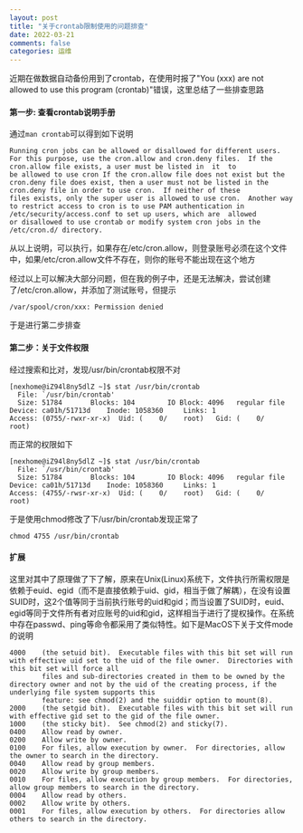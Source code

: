```yaml
---
layout: post
title: "关于crontab限制使用的问题排查"
date: 2022-03-21
comments: false
categories: 运维
---
```


近期在做数据自动备份用到了crontab，在使用时报了"You (xxx) are not allowed to use this program (crontab)"错误，这里总结了一些排查思路


#### 第一步: 查看crontab说明手册

通过`man crontab`可以得到如下说明

```
Running cron jobs can be allowed or disallowed for different users.  For this purpose, use the cron.allow and cron.deny files.  If the cron.allow file exists, a user must be listed in  it  to
be allowed to use cron If the cron.allow file does not exist but the cron.deny file does exist, then a user must not be listed in the cron.deny file in order to use cron.  If neither of these
files exists, only the super user is allowed to use cron.  Another way to restrict access to cron is to use PAM authentication in /etc/security/access.conf to set up users, which are  allowed
or disallowed to use crontab or modify system cron jobs in the /etc/cron.d/ directory.
```
从以上说明，可以执行，如果存在/etc/cron.allow，则登录账号必须在这个文件中，如果/etc/cron.allow文件不存在，则你的账号不能出现在这个地方

经过以上可以解决大部分问题，但在我的例子中，还是无法解决，尝试创建了/etc/cron.allow，并添加了测试账号，但提示

```
/var/spool/cron/xxx: Permission denied
```

于是进行第二步排查

#### 第二步：关于文件权限

经过搜索和比对，发现/usr/bin/crontab权限不对

```
[nexhome@iZ94l8ny5dlZ ~]$ stat /usr/bin/crontab
  File: `/usr/bin/crontab'
  Size: 51784     	Blocks: 104        IO Block: 4096   regular file
Device: ca01h/51713d	Inode: 1058360     Links: 1
Access: (0755/-rwxr-xr-x)  Uid: (    0/    root)   Gid: (    0/    root)
```
而正常的权限如下

```
[nexhome@iZ94l8ny5dlZ ~]$ stat /usr/bin/crontab
  File: `/usr/bin/crontab'
  Size: 51784     	Blocks: 104        IO Block: 4096   regular file
Device: ca01h/51713d	Inode: 1058360     Links: 1
Access: (4755/-rwsr-xr-x)  Uid: (    0/    root)   Gid: (    0/    root)
```

于是使用chmod修改了下/usr/bin/crontab发现正常了

```
chmod 4755 /usr/bin/crontab
```

#### 扩展

这里对其中了原理做了下了解，原来在Unix(Linux)系统下，文件执行所需权限是依赖于euid、egid（而不是直接依赖于uid、gid，相当于做了解耦），在没有设置SUID时，这2个值等同于当前执行账号的uid和gid；而当设置了SUID时，euid、egid等同于文件所有者对应账号的uid和gid，这样相当于进行了提权操作。在系统中存在passwd、ping等命令都采用了类似特性。如下是MacOS下关于文件mode的说明

```
4000    (the setuid bit).  Executable files with this bit set will run with effective uid set to the uid of the file owner.  Directories with this bit set will force all
        files and sub-directories created in them to be owned by the directory owner and not by the uid of the creating process, if the underlying file system supports this
        feature: see chmod(2) and the suiddir option to mount(8).
2000    (the setgid bit).  Executable files with this bit set will run with effective gid set to the gid of the file owner.
1000    (the sticky bit).  See chmod(2) and sticky(7).
0400    Allow read by owner.
0200    Allow write by owner.
0100    For files, allow execution by owner.  For directories, allow the owner to search in the directory.
0040    Allow read by group members.
0020    Allow write by group members.
0010    For files, allow execution by group members.  For directories, allow group members to search in the directory.
0004    Allow read by others.
0002    Allow write by others.
0001    For files, allow execution by others.  For directories allow others to search in the directory.
```

